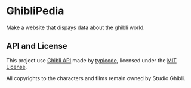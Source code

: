 # GhibliPedia
Make a website that dispays data about the ghibli world.

## API and License
This project use [Ghibli API](https://github.com/deywersonp/ghibliapi) made by [typicode](https://github.com/typicode), licensed under the [MIT License](https://opensource.org/licenses/MIT).

All copyrights to the characters and films remain owned by Studio Ghibli.
